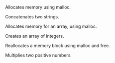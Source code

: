 Allocates memory using malloc.

Concatenates two strings.

Allocates memory for an array, using malloc.

Creates an array of integers.

Reallocates a memory block using malloc and free.

Multiplies two positive numbers.
